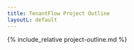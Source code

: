 ```yaml
---
title: TenantFlow Project Outline
layoutL: default
---
```


{% include_relative project-outline.md %}
